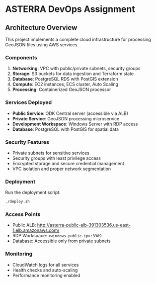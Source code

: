 # ASTERRA DevOps Assignment

## Architecture Overview

This project implements a complete cloud infrastructure for processing GeoJSON files using AWS services.

### Components

1. **Networking**: VPC with public/private subnets, security groups
2. **Storage**: S3 buckets for data ingestion and Terraform state
3. **Database**: PostgreSQL RDS with PostGIS extension
4. **Compute**: EC2 instances, ECS cluster, Auto Scaling
5. **Processing**: Containerized GeoJSON processor

### Services Deployed

- **Public Service**: ODK Central server (accessible via ALB)
- **Private Service**: GeoJSON processing microservice
- **Development Workspace**: Windows Server with RDP access
- **Database**: PostgreSQL with PostGIS for spatial data

### Security Features

- Private subnets for sensitive services
- Security groups with least privilege access
- Encrypted storage and secure credential management
- VPC isolation and proper network segmentation

### Deployment

Run the deployment script:
```bash
./deploy.sh
```

### Access Points

- Public ALB: http://asterra-public-alb-391303536.us-east-1.elb.amazonaws.com/
- RDP Workspace: `<windows-public-ip>:3389`
- Database: Accessible only from private subnets

### Monitoring

- CloudWatch logs for all services
- Health checks and auto-scaling
- Performance monitoring enabled

